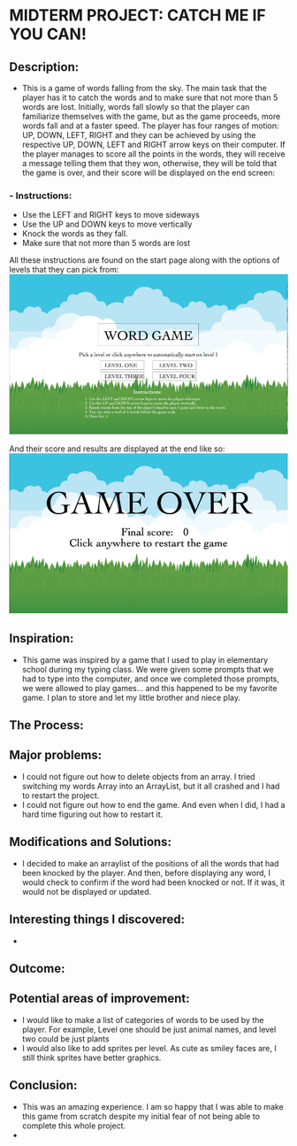 # MIDTERM PROJECT: CATCH ME IF YOU CAN!

## Description:
- This is a game of words falling from the sky. The main task that the player has it to catch the words and to make sure that not more than 5 words are lost. Initially, words fall slowly so that the player can familiarize themselves with the game, but as the game proceeds, more words fall and at a faster speed. The player has four ranges of motion: UP, DOWN, LEFT, RIGHT and they can be achieved by using the respective UP, DOWN, LEFT and RIGHT arrow keys on their computer. If the player manages to score all the points in the words, they will receive a message telling them that they won, otherwise, they will be told that the game is over, and their score will be displayed on the end screen:

### - Instructions:
- Use the LEFT and RIGHT keys to move sideways
- Use the UP and DOWN keys to move vertically
- Knock the words as they fall.
- Make sure that not more than 5 words are lost

All these instructions are found on the start page along with the options of levels that they can pick from:
![](Media/cover_page.png) 

And their score and results are displayed at the end like so:
![](Media/end_page.png) 

## Inspiration:
- This game was inspired by a game that I used to play in elementary school during my typing class. We were given some prompts that we had to type into the computer, and
once we completed those prompts, we were allowed to play games... and this happened to be my favorite game. I plan to store and let my little brother and niece play. 

## The Process:

## Major problems:
- I could not figure out how to delete objects from an array. I tried switching my words Array into an ArrayList, but it all crashed and I had to restart the project.
- I could not figure out how to end the game. And even when I did, I had a hard time figuring out how to restart it. 

## Modifications and Solutions:
- I decided to make an arraylist of the positions of all the words that had been knocked by the player. And then, before displaying any word, I would check to confirm
if the word had been knocked or not. If it was, it would not be displayed or updated. 

## Interesting things I discovered:
- 

## Outcome:

## Potential areas of improvement:
- I would like to make a list of categories of words to be used by the player. For example, Level one should be just animal names, and level two could be just plants
- I would also like to add sprites per level. As cute as smiley faces are, I still think sprites have better graphics. 

## Conclusion:
- This was an amazing experience. I am so happy that I was able to make this game from scratch despite my initial fear of not being able to complete this whole project. 
-
